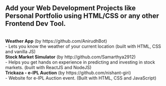 ## Add your Web Development Projects like Personal Portfolio using HTML/CSS or any other Frontend Dev Tool.
<br>
<b>Weather App</b> (by https://github.com/AnirudhBot)
<br>
- Lets you know the weather of your current location (built with HTML, CSS and vanilla JS)

<br>
<b>Stock Market Simulator</b> (by http://github.com/Samarthya2912)
<br>
- Helps you get hands on experience in predicting and investing in stock markets. (built with ReactJS and NodeJS)


<br>
<b> Trickaza - e-IPL Auction</b> (by https://github.com/nishant-giri)
<br>
- Website for e-IPL Auction event. (Built with HTML, CSS and JavaScript)
